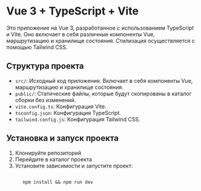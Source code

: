 # Vue 3 + TypeScript + Vite

Это приложение на Vue 3, разработанное с использованием TypeScript и Vite. Оно включает в себя различные компоненты Vue, маршрутизацию и хранилище состояния. Стилизация осуществляется с помощью Tailwind CSS.

## Структура проекта

- `src/`: Исходный код приложения. Включает в себя компоненты Vue, маршрутизацию и хранилище состояния.
- `public/`: Статические файлы, которые будут скопированы в каталог сборки без изменений.
- `vite.config.ts`: Конфигурация Vite.
- `tsconfig.json`: Конфигурация TypeScript.
- `tailwind.config.js`: Конфигурация Tailwind CSS.

## Установка и запуск проекта

1. Клонируйте репозиторий
2. Перейдите в каталог проекта
3. Установите зависимости и запустите проект:

```

      npm install && npm run dev



```
